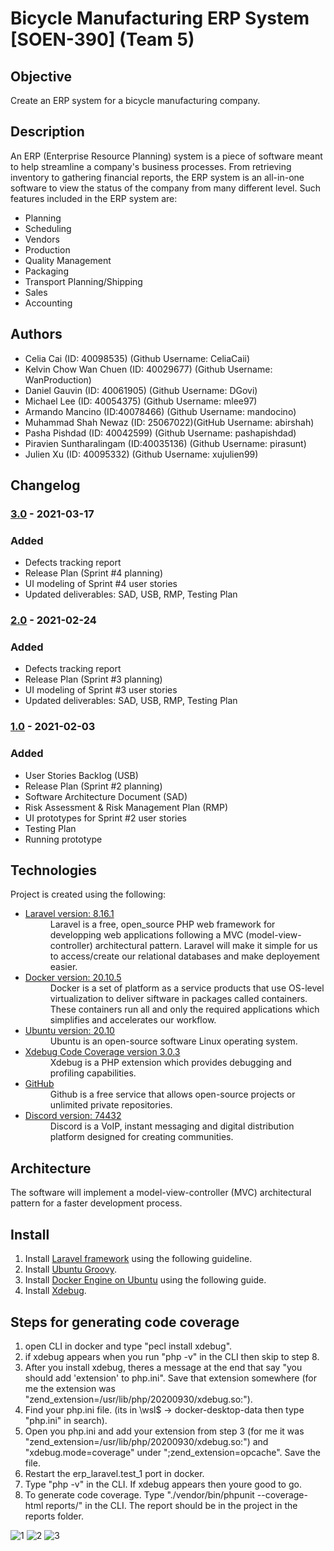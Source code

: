 # Bicycle Manufacturing ERP System [SOEN-390] (Team 5)

## Objective
Create an ERP system for a bicycle manufacturing company. 

## Description
An ERP (Enterprise Resource Planning) system is a piece of software meant to help 
streamline a company's business processes. From retrieving inventory to gathering financial
reports, the ERP system is an all-in-one software to view the status of the company from
many different level. Such features included in the ERP system are:

- Planning
- Scheduling
- Vendors
- Production
- Quality Management
- Packaging
- Transport Planning/Shipping
- Sales
- Accounting


## Authors
- Celia Cai (ID: 40098535) (Github Username: CeliaCaii)
- Kelvin Chow Wan Chuen (ID: 40029677) (Github Username: WanProduction)
- Daniel Gauvin (ID: 40061905) (Github Username: DGovi)
- Michael Lee (ID: 40054375) (Github Username: mlee97)
- Armando Mancino (ID:40078466) (Github Username: mandocino)
- Muhammad Shah Newaz (ID: 25067022)(GitHub Username: abirshah)
- Pasha Pishdad (ID: 40042599) (Github Username: pashapishdad)
- Piravien Suntharalingam (ID:40035136) (Github Username: pirasunt)
- Julien Xu (ID: 40095332) (Github Username: xujulien99)


## Changelog
### [3.0](https://github.com/mlee97/SOEN-390-Team5/tree/v3.0) - 2021-03-17
### Added
- Defects tracking report
- Release Plan (Sprint #4 planning)
- UI modeling of Sprint #4 user stories
- Updated deliverables: SAD, USB, RMP, Testing Plan

### [2.0](https://github.com/mlee97/SOEN-390-Team5/tree/v2.0) - 2021-02-24
### Added
- Defects tracking report
- Release Plan (Sprint #3 planning)
- UI modeling of Sprint #3 user stories
- Updated deliverables: SAD, USB, RMP, Testing Plan

### [1.0](https://github.com/mlee97/SOEN-390-Team5/tree/v1.0) - 2021-02-03
### Added
- User Stories Backlog (USB)
- Release Plan (Sprint #2 planning)
- Software Architecture Document (SAD)
- Risk Assessment & Risk Management Plan (RMP)
- UI prototypes for Sprint #2 user stories
- Testing Plan
- Running prototype


## Technologies
Project is created using the following:
- [Laravel version: 8.16.1](https://laravel.com/)
  <dd>Laravel is a free, open_source  PHP web framework for developping web applications following a MVC (model-view-controller) architectural pattern. Laravel will make it           simple for us to access/create our relational databases and make deployement easier.</dd>
- [Docker version: 20.10.5](https://www.docker.com/)
  <dd>Docker is a set of platform as a service products that use OS-level virtualization to deliver siftware in packages called containers. These containers run all and only the       required applications which simplifies and accelerates our workflow.</dd>
- [Ubuntu version: 20.10](https://ubuntu.com/)
  <dd>Ubuntu is an open-source software Linux operating system.</dd>
- [Xdebug Code Coverage version 3.0.3](https://xdebug.org/)
  <dd>Xdebug is a PHP extension which provides debugging and profiling capabilities.</dd>
- [GitHub](https://github.com/)
  <dd>Github is a free service that allows open-source projects or unlimited private repositories.</dd>
- [Discord version: 74432](https://discord.com/)
  <dd>Discord is a VoIP, instant messaging and digital distribution platform designed for creating communities.</dd>


## Architecture
The software will implement a model-view-controller (MVC) architectural pattern for a faster development process.


## Install
1. Install [Laravel framework](https://laravel.com/docs/8.x/installation#getting-started-on-windows) using the following guideline.
2. Install [Ubuntu Groovy](https://releases.ubuntu.com/20.10/).
3. Install [Docker Engine on Ubuntu](https://docs.docker.com/engine/install/ubuntu/) using the following guide.
4. Install [Xdebug](https://xdebug.org/docs/install).
   
   
## Steps for generating code coverage
1. open CLI in docker and type "pecl install xdebug".
2. if xdebug appears when you run "php -v" in the CLI then skip to step 8.
3. After you install xdebug, theres a message at the end that say "you should add 'extension' to php.ini". Save that extension somewhere (for me the extension was    "zend_extension=/usr/lib/php/20200930/xdebug.so:").
4. Find your php.ini file. (its in \wsl$ -> docker-desktop-data then type "php.ini" in search).
5. Open you php.ini and add your extension from step 3 (for me it was "zend_extension=/usr/lib/php/20200930/xdebug.so:") and "xdebug.mode=coverage" under ";zend_extension=opcache". Save the file.
6. Restart the erp_laravel.test_1 port in docker.
7. Type "php -v" in the CLI. If xdebug appears then youre good to go.
8. To generate code coverage. Type "./vendor/bin/phpunit --coverage-html reports/" in the CLI. The report should be in the project in the reports folder.

![1](https://user-images.githubusercontent.com/48234317/111553020-e6443180-8759-11eb-9ada-1a6efe1ee7b6.PNG)
![2](https://user-images.githubusercontent.com/48234317/111553024-e8a68b80-8759-11eb-8c54-02f27dd0b83b.PNG)
![3](https://user-images.githubusercontent.com/48234317/111553030-ea704f00-8759-11eb-8ec6-abb810a1eab5.PNG)

